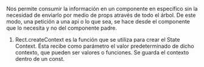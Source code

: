 Nos permite consumir la información en un componente en específico sin la necesidad de enviarlo por medio de props através de todo el árbol.
De este modo, una petición a una api o lo que sea, se hace desde el componente que lo necesita y no del componente padre.
1) Rect.createContext es la función que se utiliza para crear el State Context. Ésta recibe como parámetro el valor predeterminado de dicho contexto, que pueden ser valores o funciones. Se guarda el contexto dentro de un const.
